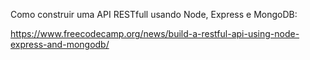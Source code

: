 
Como construir uma API RESTfull usando Node, Express e MongoDB:

https://www.freecodecamp.org/news/build-a-restful-api-using-node-express-and-mongodb/

